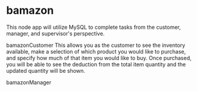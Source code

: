 # bamazon
This node app will utilize MySQL to complete tasks from the customer, manager, and supervisor's perspective. 

bamazonCustomer
This allows you as the customer to see the inventory available, make a selection of which product you would like to purchase, and specify how much of that item you would like to buy. Once purchased, you will be able to see the deduction from the total item quantity
and the updated quantity will be shown.

bamazonManager